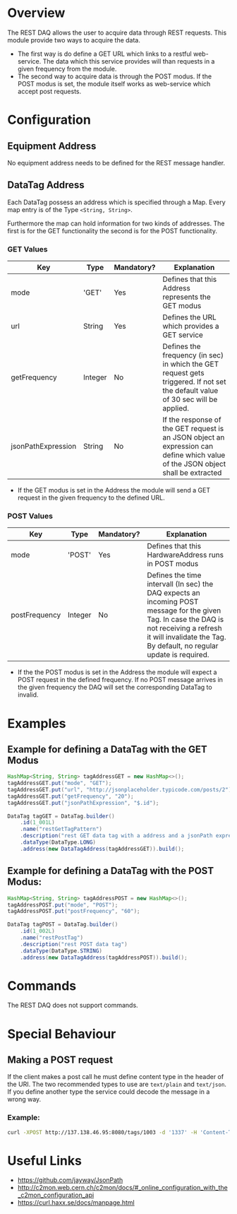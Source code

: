 # Overview

The REST DAQ allows the user to acquire data through REST requests. This module provide two ways to acquire the data.

- The first way is do define a GET URL which links to a restful web-service. The data which this service provides will than requests in a given frequency from the module.
- The second way to acquire data is through the POST modus. If the POST modus is set, the module itself works as web-service which accept post requests.

# Configuration

## Equipment Address

No equipment address needs to be defined for the REST message handler. 

## DataTag Address

Each DataTag possess an address which is specified through a Map. Every map entry is of the Type `<String, String>`.

Furthermore the map can hold information for two kinds of addresses. The first is for the GET functionality the second is for the POST functionality.

### GET Values

| Key | Type | Mandatory? | Explanation |
| --- | ---- | ---------- | ----------- |
| mode | 'GET' | Yes | Defines that this Address represents the GET modus |
| url  | String | Yes | Defines the URL which provides a GET service |
| getFrequency | Integer | No | Defines the frequency (in sec) in which the GET request gets triggered. If not set the default value of 30 sec will be applied. |
| jsonPathExpression | String | No | If the response of the GET request is an JSON object an expression can define which value of the JSON object shall be extracted |

- If the GET modus is set in the Address the module will send a GET request in the given frequency to the defined URL.

 

### POST Values

| Key | Type | Mandatory? | Explanation |
| --- | ---- | ---------- | ----------- |
| mode |'POST' | Yes | Defines that this HardwareAddress runs in POST modus |
| postFrequency | Integer | No | Defines the time intervall (In sec) the DAQ expects an incoming POST message for the given Tag. In case the DAQ is not receiving a refresh it will invalidate the Tag. By default, no regular update is required. |

- If the the POST modus is set in the Address the module will expect a POST request in the defined frequency. If no POST message arrives in the given frequency the DAQ will set the corresponding DataTag to invalid.

# Examples

## Example for defining a DataTag with the GET Modus

```java
HashMap<String, String> tagAddressGET = new HashMap<>();
tagAddressGET.put("mode", "GET");
tagAddressGET.put("url", "http://jsonplaceholder.typicode.com/posts/2");
tagAddressGET.put("getFrequency", "20");
tagAddressGET.put("jsonPathExpression", "$.id");
 
DataTag tagGET = DataTag.builder()
    .id(1_001L)
    .name("restGetTagPattern")
    .description("rest GET data tag with a address and a jsonPath expression")
    .dataType(DataType.LONG)
    .address(new DataTagAddress(tagAddressGET)).build();
```

## Example for defining a DataTag with the POST Modus:

```java
HashMap<String, String> tagAddressPOST = new HashMap<>();
tagAddressPOST.put("mode", "POST");
tagAddressPOST.put("postFrequency", "60");
 
DataTag tagPOST = DataTag.builder()
    .id(1_002L)
    .name("restPostTag")
    .description("rest POST data tag")
    .dataType(DataType.STRING)
    .address(new DataTagAddress(tagAddressPOST)).build();
```


# Commands

The REST DAQ does not support commands.


# Special Behaviour

## Making a POST request

If the client makes a post call he must define content type in the header of the URI.
The two recommended types to use are `text/plain` and `text/json`. If you define another type the service could decode the message in a wrong way.

### Example:
```bash
curl -XPOST http://137.138.46.95:8080/tags/1003 -d '1337' -H 'Content-Type: text/plain'
```


# Useful Links

- https://github.com/jayway/JsonPath
- http://c2mon.web.cern.ch/c2mon/docs/#_online_configuration_with_the_c2mon_configuration_api
- https://curl.haxx.se/docs/manpage.html